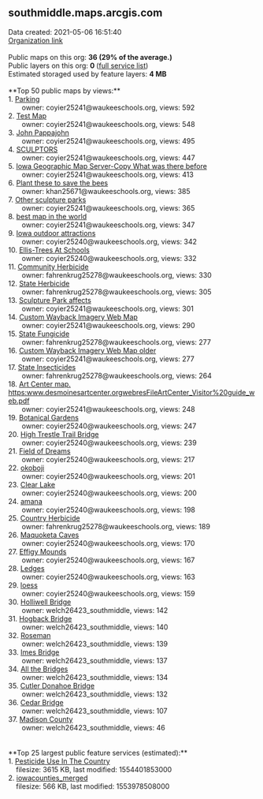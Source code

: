 <h2>southmiddle.maps.arcgis.com</h2> Data created: 2021-05-06 16:51:40 <br /><a target='new' href='https://southmiddle.maps.arcgis.com'>Organization link</a><br /><br />Public maps on this org: <b>36 (29% of the average.)</b><br />Public layers on this org: <b>0 </b>(<a target='new' href='https://services.arcgis.com/zloYflmY4UIQuuFC/ArcGIS/rest/services'>full service list</a>)<br />Estimated storaged used by feature layers: <b>4 MB</b><br /><br />**Top 50 public maps by views:**<br />  1. <a target='new' href='https://www.arcgis.com/home/item.html?id=cbacc665d6654b4a853eede5e0dd6d79'>Parking</a> <br />  &nbsp;&nbsp;&nbsp;&nbsp; &nbsp;&nbsp;owner: coyier25241@waukeeschools.org, views: 592<br />  2. <a target='new' href='https://www.arcgis.com/home/item.html?id=1145d155bd7b44f48144dca33a1a20f0'>Test Map</a> <br />  &nbsp;&nbsp;&nbsp;&nbsp; &nbsp;&nbsp;owner: coyier25241@waukeeschools.org, views: 548<br />  3. <a target='new' href='https://www.arcgis.com/home/item.html?id=b4d341cd23234017945ef0f3b7cc5a3a'>John Pappajohn</a> <br />  &nbsp;&nbsp;&nbsp;&nbsp; &nbsp;&nbsp;owner: coyier25241@waukeeschools.org, views: 495<br />  4. <a target='new' href='https://www.arcgis.com/home/item.html?id=cca6380faa434a32933feb1dc4210e82'>SCULPTORS</a> <br />  &nbsp;&nbsp;&nbsp;&nbsp; &nbsp;&nbsp;owner: coyier25241@waukeeschools.org, views: 447<br />  5. <a target='new' href='https://www.arcgis.com/home/item.html?id=4076796e09e546c58597ff674935b229'>Iowa Geographic Map Server-Copy What was there before</a> <br />  &nbsp;&nbsp;&nbsp;&nbsp; &nbsp;&nbsp;owner: coyier25241@waukeeschools.org, views: 413<br />  6. <a target='new' href='https://www.arcgis.com/home/item.html?id=77b7295732f5463c92552f0442d4a888'>Plant these to save the bees</a> <br />  &nbsp;&nbsp;&nbsp;&nbsp; &nbsp;&nbsp;owner: khan25671@waukeeschools.org, views: 385<br />  7. <a target='new' href='https://www.arcgis.com/home/item.html?id=57ca66d08642471fbed96f8e3391a6da'>Other sculpture parks</a> <br />  &nbsp;&nbsp;&nbsp;&nbsp; &nbsp;&nbsp;owner: coyier25241@waukeeschools.org, views: 365<br />  8. <a target='new' href='https://www.arcgis.com/home/item.html?id=5757de80df5f4808be737decce7222ef'>best map in the world</a> <br />  &nbsp;&nbsp;&nbsp;&nbsp; &nbsp;&nbsp;owner: coyier25241@waukeeschools.org, views: 347<br />  9. <a target='new' href='https://www.arcgis.com/home/item.html?id=73e4f8d9d8af4b2d840a912ef571d47c'>Iowa outdoor attractions</a> <br />  &nbsp;&nbsp;&nbsp;&nbsp; &nbsp;&nbsp;owner: coyier25240@waukeeschools.org, views: 342<br />  10. <a target='new' href='https://www.arcgis.com/home/item.html?id=a72a9d774d4b462f842048aa698a36b9'>Ellis-Trees At Schools</a> <br />  &nbsp;&nbsp;&nbsp;&nbsp; &nbsp;&nbsp;owner: coyier25240@waukeeschools.org, views: 332<br />  11. <a target='new' href='https://www.arcgis.com/home/item.html?id=5c691b79893d480a8d34ee638b93a081'>Community Herbicide</a> <br />  &nbsp;&nbsp;&nbsp;&nbsp; &nbsp;&nbsp;owner: fahrenkrug25278@waukeeschools.org, views: 330<br />  12. <a target='new' href='https://www.arcgis.com/home/item.html?id=11a3b9de752040a78c668d95a98e1727'>State Herbicide</a> <br />  &nbsp;&nbsp;&nbsp;&nbsp; &nbsp;&nbsp;owner: fahrenkrug25278@waukeeschools.org, views: 305<br />  13. <a target='new' href='https://www.arcgis.com/home/item.html?id=3f72c81bedb747d2a105e65637c27d95'>Sculpture Park affects</a> <br />  &nbsp;&nbsp;&nbsp;&nbsp; &nbsp;&nbsp;owner: coyier25241@waukeeschools.org, views: 301<br />  14. <a target='new' href='https://www.arcgis.com/home/item.html?id=cc61e9b7b2804b6bb64e27ef5d3ff35d'>Custom Wayback Imagery Web Map</a> <br />  &nbsp;&nbsp;&nbsp;&nbsp; &nbsp;&nbsp;owner: coyier25241@waukeeschools.org, views: 290<br />  15. <a target='new' href='https://www.arcgis.com/home/item.html?id=d151c0a6e43742ceb10d3376594b6428'>State Fungicide</a> <br />  &nbsp;&nbsp;&nbsp;&nbsp; &nbsp;&nbsp;owner: fahrenkrug25278@waukeeschools.org, views: 277<br />  16. <a target='new' href='https://www.arcgis.com/home/item.html?id=ff07a3ccb7894475ae218711956364f4'>Custom Wayback Imagery Web Map older</a> <br />  &nbsp;&nbsp;&nbsp;&nbsp; &nbsp;&nbsp;owner: coyier25241@waukeeschools.org, views: 277<br />  17. <a target='new' href='https://www.arcgis.com/home/item.html?id=36de761c27eb4c029a0bc37a33724443'>State Insecticides</a> <br />  &nbsp;&nbsp;&nbsp;&nbsp; &nbsp;&nbsp;owner: fahrenkrug25278@waukeeschools.org, views: 264<br />  18. <a target='new' href='https://www.arcgis.com/home/item.html?id=23663e6f87454d54be89e1f3171add74'>Art Center map.  https:www.desmoinesartcenter.orgwebresFileArtCenter_Visitor%20guide_web.pdf</a> <br />  &nbsp;&nbsp;&nbsp;&nbsp; &nbsp;&nbsp;owner: coyier25241@waukeeschools.org, views: 248<br />  19. <a target='new' href='https://www.arcgis.com/home/item.html?id=c85c067f80aa45b684c112743c987a37'>Botanical Gardens</a> <br />  &nbsp;&nbsp;&nbsp;&nbsp; &nbsp;&nbsp;owner: coyier25240@waukeeschools.org, views: 247<br />  20. <a target='new' href='https://www.arcgis.com/home/item.html?id=e208e973e5bf457d99f7ad716f8be0fc'>High Trestle Trail Bridge</a> <br />  &nbsp;&nbsp;&nbsp;&nbsp; &nbsp;&nbsp;owner: coyier25240@waukeeschools.org, views: 239<br />  21. <a target='new' href='https://www.arcgis.com/home/item.html?id=d15bbef28daa4d2fbc950e26c3abd3c9'>Field of Dreams</a> <br />  &nbsp;&nbsp;&nbsp;&nbsp; &nbsp;&nbsp;owner: coyier25240@waukeeschools.org, views: 217<br />  22. <a target='new' href='https://www.arcgis.com/home/item.html?id=7d0e27352f6246989b1ba3bee36a9ef4'>okoboji</a> <br />  &nbsp;&nbsp;&nbsp;&nbsp; &nbsp;&nbsp;owner: coyier25240@waukeeschools.org, views: 201<br />  23. <a target='new' href='https://www.arcgis.com/home/item.html?id=41fe6c8105394e05a7039b07de9aefbf'>Clear Lake</a> <br />  &nbsp;&nbsp;&nbsp;&nbsp; &nbsp;&nbsp;owner: coyier25240@waukeeschools.org, views: 200<br />  24. <a target='new' href='https://www.arcgis.com/home/item.html?id=aff1407ca99e45829a7cf355f367d1b4'>amana</a> <br />  &nbsp;&nbsp;&nbsp;&nbsp; &nbsp;&nbsp;owner: coyier25240@waukeeschools.org, views: 198<br />  25. <a target='new' href='https://www.arcgis.com/home/item.html?id=fa58608f08f345a6ab58c07168db09ee'>Country Herbicide</a> <br />  &nbsp;&nbsp;&nbsp;&nbsp; &nbsp;&nbsp;owner: fahrenkrug25278@waukeeschools.org, views: 189<br />  26. <a target='new' href='https://www.arcgis.com/home/item.html?id=adde444cb0ce4d52985de7004f191962'>Maquoketa Caves</a> <br />  &nbsp;&nbsp;&nbsp;&nbsp; &nbsp;&nbsp;owner: coyier25240@waukeeschools.org, views: 170<br />  27. <a target='new' href='https://www.arcgis.com/home/item.html?id=3b69b13d58f7467581e7e476661c819f'>Effigy Mounds</a> <br />  &nbsp;&nbsp;&nbsp;&nbsp; &nbsp;&nbsp;owner: coyier25240@waukeeschools.org, views: 167<br />  28. <a target='new' href='https://www.arcgis.com/home/item.html?id=984779819a8543afbed74b663e5935fe'>Ledges</a> <br />  &nbsp;&nbsp;&nbsp;&nbsp; &nbsp;&nbsp;owner: coyier25240@waukeeschools.org, views: 163<br />  29. <a target='new' href='https://www.arcgis.com/home/item.html?id=0f6674ca1e5c4d4f90f4a51f0d245568'>loess</a> <br />  &nbsp;&nbsp;&nbsp;&nbsp; &nbsp;&nbsp;owner: coyier25240@waukeeschools.org, views: 159<br />  30. <a target='new' href='https://www.arcgis.com/home/item.html?id=2aebe8c9c70f455eb802704ed6aab0ec'>Holliwell Bridge</a> <br />  &nbsp;&nbsp;&nbsp;&nbsp; &nbsp;&nbsp;owner: welch26423_southmiddle, views: 142<br />  31. <a target='new' href='https://www.arcgis.com/home/item.html?id=202fe078beab46cbb4eac7f5c508abd6'>Hogback Bridge</a> <br />  &nbsp;&nbsp;&nbsp;&nbsp; &nbsp;&nbsp;owner: welch26423_southmiddle, views: 140<br />  32. <a target='new' href='https://www.arcgis.com/home/item.html?id=4333827706d74fc190e00d566505a613'>Roseman</a> <br />  &nbsp;&nbsp;&nbsp;&nbsp; &nbsp;&nbsp;owner: welch26423_southmiddle, views: 139<br />  33. <a target='new' href='https://www.arcgis.com/home/item.html?id=c0743228dbbd45e4a8e2f9ee09ec38f1'>Imes Bridge</a> <br />  &nbsp;&nbsp;&nbsp;&nbsp; &nbsp;&nbsp;owner: welch26423_southmiddle, views: 137<br />  34. <a target='new' href='https://www.arcgis.com/home/item.html?id=3ff873386fb44b6aa461c84561b61209'>All the Bridges</a> <br />  &nbsp;&nbsp;&nbsp;&nbsp; &nbsp;&nbsp;owner: welch26423_southmiddle, views: 134<br />  35. <a target='new' href='https://www.arcgis.com/home/item.html?id=fe00e0f7c0504bd9b6eb9099ede9c96d'>Cutler Donahoe Bridge</a> <br />  &nbsp;&nbsp;&nbsp;&nbsp; &nbsp;&nbsp;owner: welch26423_southmiddle, views: 132<br />  36. <a target='new' href='https://www.arcgis.com/home/item.html?id=6a96e5dc03a34bb49d51d85011473c00'>Cedar Bridge</a> <br />  &nbsp;&nbsp;&nbsp;&nbsp; &nbsp;&nbsp;owner: welch26423_southmiddle, views: 107<br />  37. <a target='new' href='https://www.arcgis.com/home/item.html?id=06998f31a3bc4989952c922086218401'>Madison County</a> <br />  &nbsp;&nbsp;&nbsp;&nbsp; &nbsp;&nbsp;owner: welch26423_southmiddle, views: 46<br /><br /><br />**Top 25 largest public feature services (estimated):**<br /> 1. <a target='new' href='https://www.arcgis.com/home/item.html?id=9c3ac013945349c392e27d7c75957e51'>Pesticide Use In The Country</a><br /> &nbsp;&nbsp;&nbsp;&nbsp;filesize: 3615 KB, last modified: 1554401853000<br /> 2. <a target='new' href='https://www.arcgis.com/home/item.html?id=5a9f5d71cb5f4cbf8132e0fa23edfa37'>iowacounties_merged</a><br /> &nbsp;&nbsp;&nbsp;&nbsp;filesize: 566 KB, last modified: 1553978508000<br />